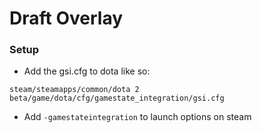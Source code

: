 # Draft Overlay


### Setup
- Add the gsi.cfg to dota like so: 
```
steam/steamapps/common/dota 2 beta/game/dota/cfg/gamestate_integration/gsi.cfg
```

- Add `-gamestateintegration` to launch options on steam